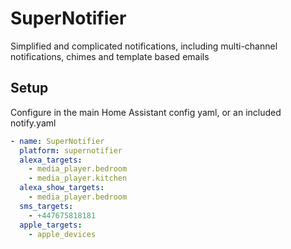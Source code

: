 # SuperNotifier

Simplified and complicated notifications, including multi-channel notifications, chimes and template based emails

## Setup


Configure in the main Home Assistant config yaml, or an included notify.yaml

```yaml
- name: SuperNotifier
  platform: supernotifier
  alexa_targets:
    - media_player.bedroom
    - media_player.kitchen
  alexa_show_targets:
    - media_player.bedroom
  sms_targets:
    - +447675818181
  apple_targets:
    - apple_devices

```
